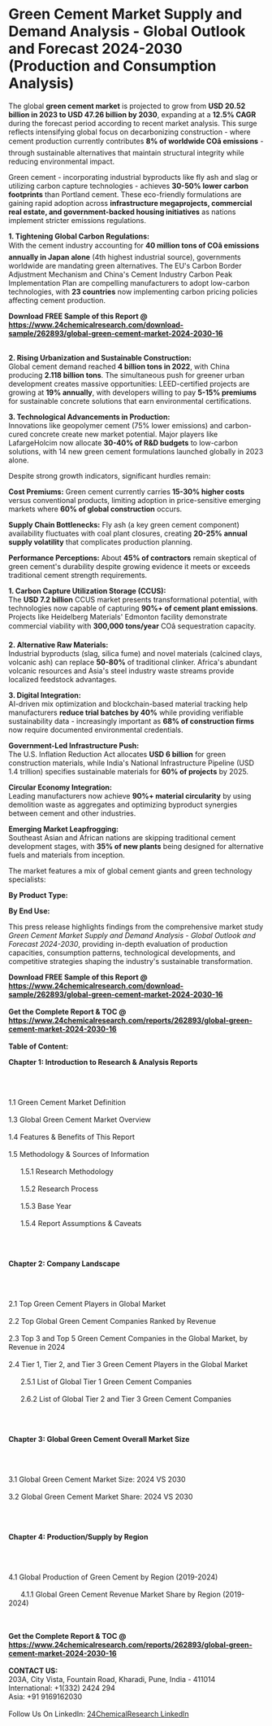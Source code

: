 <h1>Green Cement Market Supply and Demand Analysis - Global Outlook and Forecast 2024-2030 (Production and Consumption Analysis)</h1><p>The global <strong>green cement market</strong> is projected to grow from <strong>USD 20.52 billion in 2023 to USD 47.26 billion by 2030</strong>, expanding at a <strong>12.5% CAGR</strong> during the forecast period according to recent market analysis. This surge reflects intensifying global focus on decarbonizing construction - where cement production currently contributes <strong>8% of worldwide COâ emissions</strong> - through sustainable alternatives that maintain structural integrity while reducing environmental impact.</p><p>Green cement - incorporating industrial byproducts like fly ash and slag or utilizing carbon capture technologies - achieves <strong>30-50% lower carbon footprints</strong> than Portland cement. These eco-friendly formulations are gaining rapid adoption across <strong>infrastructure megaprojects, commercial real estate, and government-backed housing initiatives</strong> as nations implement stricter emissions regulations.</p><p><strong>1. Tightening Global Carbon Regulations:</strong><br>
With the cement industry accounting for <strong>40 million tons of COâ emissions annually in Japan alone</strong> (4th highest industrial source), governments worldwide are mandating green alternatives. The EU's Carbon Border Adjustment Mechanism and China's Cement Industry Carbon Peak Implementation Plan are compelling manufacturers to adopt low-carbon technologies, with <strong>23 countries</strong> now implementing carbon pricing policies affecting cement production.</p><div><b>Download FREE Sample of this Report @ 
            <a href="https://www.24chemicalresearch.com/download-sample/262893/global-green-cement-market-2024-2030-16">
            https://www.24chemicalresearch.com/download-sample/262893/global-green-cement-market-2024-2030-16</a></b></div><br><p><strong>2. Rising Urbanization and Sustainable Construction:</strong><br>
Global cement demand reached <strong>4 billion tons in 2022</strong>, with China producing <strong>2.118 billion tons</strong>. The simultaneous push for greener urban development creates massive opportunities: LEED-certified projects are growing at <strong>19% annually</strong>, with developers willing to pay <strong>5-15% premiums</strong> for sustainable concrete solutions that earn environmental certifications.</p><p><strong>3. Technological Advancements in Production:</strong><br>
Innovations like geopolymer cement (75% lower emissions) and carbon-cured concrete create new market potential. Major players like LafargeHolcim now allocate <strong>30-40% of R&amp;D budgets</strong> to low-carbon solutions, with 14 new green cement formulations launched globally in 2023 alone.</p><p>Despite strong growth indicators, significant hurdles remain:</p><p><strong>Cost Premiums:</strong> Green cement currently carries <strong>15-30% higher costs</strong> versus conventional products, limiting adoption in price-sensitive emerging markets where <strong>60% of global construction</strong> occurs.</p><p><strong>Supply Chain Bottlenecks:</strong> Fly ash (a key green cement component) availability fluctuates with coal plant closures, creating <strong>20-25% annual supply volatility</strong> that complicates production planning.</p><p><strong>Performance Perceptions:</strong> About <strong>45% of contractors</strong> remain skeptical of green cement's durability despite growing evidence it meets or exceeds traditional cement strength requirements.</p><p><strong>1. Carbon Capture Utilization Storage (CCUS):</strong><br>
The <strong>USD 7.2 billion</strong> CCUS market presents transformational potential, with technologies now capable of capturing <strong>90%+ of cement plant emissions</strong>. Projects like Heidelberg Materials' Edmonton facility demonstrate commercial viability with <strong>300,000 tons/year</strong> COâ sequestration capacity.</p><p><strong>2. Alternative Raw Materials:</strong><br>
Industrial byproducts (slag, silica fume) and novel materials (calcined clays, volcanic ash) can replace <strong>50-80%</strong> of traditional clinker. Africa's abundant volcanic resources and Asia's steel industry waste streams provide localized feedstock advantages.</p><p><strong>3. Digital Integration:</strong><br>
AI-driven mix optimization and blockchain-based material tracking help manufacturers <strong>reduce trial batches by 40%</strong> while providing verifiable sustainability data - increasingly important as <strong>68% of construction firms</strong> now require documented environmental credentials.</p><p><strong>Government-Led Infrastructure Push:</strong><br>
  The U.S. Inflation Reduction Act allocates <strong>USD 6 billion</strong> for green construction materials, while India's National Infrastructure Pipeline (USD 1.4 trillion) specifies sustainable materials for <strong>60% of projects</strong> by 2025.</p><p><strong>Circular Economy Integration:</strong><br>
  Leading manufacturers now achieve <strong>90%+ material circularity</strong> by using demolition waste as aggregates and optimizing byproduct synergies between cement and other industries.</p><p><strong>Emerging Market Leapfrogging:</strong><br>
  Southeast Asian and African nations are skipping traditional cement development stages, with <strong>35% of new plants</strong> being designed for alternative fuels and materials from inception.</p><p>The market features a mix of global cement giants and green technology specialists:</p><p><strong>By Product Type:</strong></p><p><strong>By End Use:</strong></p><p>This press release highlights findings from the comprehensive market study <em>Green Cement Market Supply and Demand Analysis - Global Outlook and Forecast 2024-2030</em>, providing in-depth evaluation of production capacities, consumption patterns, technological developments, and competitive strategies shaping the industry's sustainable transformation.</p><div><b>Download FREE Sample of this Report @ 
            <a href="https://www.24chemicalresearch.com/download-sample/262893/global-green-cement-market-2024-2030-16">
            https://www.24chemicalresearch.com/download-sample/262893/global-green-cement-market-2024-2030-16</a></b></div><br><div><b>Get the Complete Report & TOC @ 
            <a href="https://www.24chemicalresearch.com/reports/262893/global-green-cement-market-2024-2030-16">
            https://www.24chemicalresearch.com/reports/262893/global-green-cement-market-2024-2030-16</a></b></div><br>
            <b>Table of Content:</b><p><p><strong>Chapter 1: Introduction to Research &amp; Analysis Reports</strong></p><br />
<br />
<p>1.1 Green Cement Market Definition<br /><br />
1.3 Global Green Cement Market Overview<br /><br />
1.4 Features &amp; Benefits of This Report<br /><br />
1.5 Methodology &amp; Sources of Information<br /><br />
&nbsp;&nbsp;&nbsp;&nbsp;&nbsp; 1.5.1 Research Methodology<br /><br />
&nbsp;&nbsp;&nbsp;&nbsp;&nbsp; 1.5.2 Research Process<br /><br />
&nbsp;&nbsp;&nbsp;&nbsp;&nbsp; 1.5.3 Base Year<br /><br />
&nbsp;&nbsp;&nbsp;&nbsp;&nbsp; 1.5.4 Report Assumptions &amp; Caveats</p><br />
<br />
<p><strong>Chapter 2: Company Landscape</strong></p><br />
<br />
<p>2.1 Top Green Cement Players in Global Market<br /><br />
2.2 Top Global Green Cement Companies Ranked by Revenue<br /><br />
2.3 Top 3 and Top 5 Green Cement Companies in the Global Market, by Revenue in 2024<br /><br />
2.4 Tier 1, Tier 2, and Tier 3 Green Cement Players in the Global Market<br /><br />
&nbsp;&nbsp;&nbsp;&nbsp;&nbsp; 2.5.1 List of Global Tier 1 Green Cement Companies<br /><br />
&nbsp;&nbsp;&nbsp;&nbsp;&nbsp; 2.6.2 List of Global Tier 2 and Tier 3 Green Cement Companies</p><br />
<br />
<p><strong>Chapter 3: Global Green Cement Overall Market Size</strong></p><br />
<br />
<p>3.1 Global Green Cement Market Size: 2024 VS 2030<br /><br />
3.2 Global Green Cement Market Share: 2024 VS 2030</p><br />
<br />
<p><strong>Chapter 4: Production/Supply by Region</strong></p><br />
<br />
<p>4.1 Global Production of Green Cement by Region (2019-2024)<br /><br />
&nbsp;&nbsp;&nbsp;&nbsp;&nbsp; 4.1.1 Global Green Cement Revenue Market Share by Region (2019-2024)<br /><br />
&nbsp;&nbsp;&nbsp;</p><div><b>Get the Complete Report & TOC @ 
            <a href="https://www.24chemicalresearch.com/reports/262893/global-green-cement-market-2024-2030-16">
            https://www.24chemicalresearch.com/reports/262893/global-green-cement-market-2024-2030-16</a></b></div><br><b>CONTACT US:</b><br>
            203A, City Vista, Fountain Road, Kharadi, Pune, India - 411014<br>
            International: +1(332) 2424 294<br>
            Asia: +91 9169162030 <br><br>
            Follow Us On LinkedIn: <a href="https://www.linkedin.com/company/24chemicalresearch/">24ChemicalResearch LinkedIn</a>